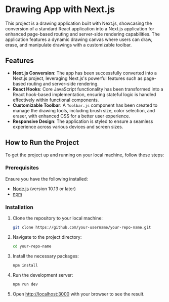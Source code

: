 # Drawing App with Next.js

This project is a drawing application built with Next.js, showcasing the conversion of a standard React application into a Next.js application for enhanced page-based routing and server-side rendering capabilities. The application features a dynamic drawing canvas where users can draw, erase, and manipulate drawings with a customizable toolbar.

## Features

- **Next.js Conversion**: The app has been successfully converted into a Next.js project, leveraging Next.js's powerful features such as page-based routing and server-side rendering.
- **React Hooks**: Core JavaScript functionality has been transformed into a React hook-based implementation, ensuring stateful logic is handled effectively within functional components.
- **Customizable Toolbar**: A `Toolbar.js` component has been created to manage the drawing tools, including brush size, color selection, and eraser, with enhanced CSS for a better user experience.
- **Responsive Design**: The application is styled to ensure a seamless experience across various devices and screen sizes.

## How to Run the Project

To get the project up and running on your local machine, follow these steps:

### Prerequisites

Ensure you have the following installed:
- [Node.js](https://nodejs.org/en/) (version 10.13 or later)
- [npm](https://www.npmjs.com/)

### Installation

1. Clone the repository to your local machine:
   ```sh
   git clone https://github.com/your-username/your-repo-name.git
   ```
2. Navigate to the project directory:
   ```sh
   cd your-repo-name
   ```
3. Install the necessary packages:
   ```sh
   npm install
   ```
4. Run the development server:
   ```sh
   npm run dev
   ```
5. Open [http://localhost:3000](http://localhost:3000) with your browser to see the result.